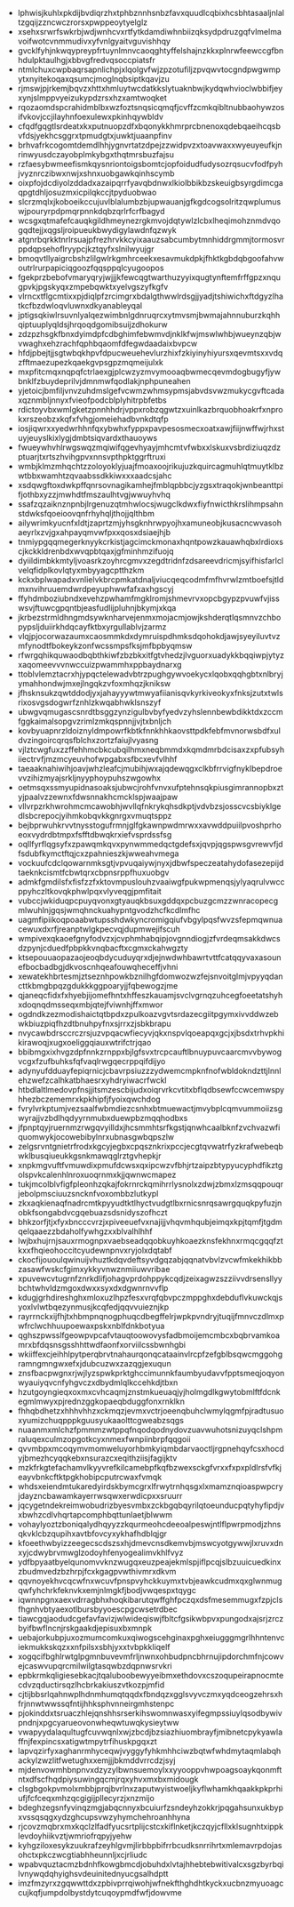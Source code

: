 * lphwisjkuhlxpkdijbvdiqrzhxtphbznnhsnbzfavxquudlcqbixhcsbhtasaaljnlaltzgqijzzncwczrorsxpwppeoytyelglz
* xsehxsrwrfswkrbjwdjwnhcvxrtfytkdamdiwhnbiizqksydpdruzgqfvlmelmavoifwotcvnmmudivxyfvnlgyaitvguvishhqy
* gvcklfyhjnkwqypreypfrtuynlmnvcaoqghtyffelshajnzkkxplnrwfeewccgfbnhdulpktaulhgjxbbvgfredvqsoccpiatsfr
* ntmlchuxcwpbaqrsapnlichpjxlqolgvfwjzpzotufiljzpvqwvtocgndpwgwmpytxnyitekoqaxqsumcjmoglnqbsiptkqavjzu
* rjmswjpjrkemjbqvzxhttxhmluytwcdatkkslytuaknbwjkydqwhvioclwbbifjeyxynjslmppvyeizukypdzrsxhzxamtwoqket
* rqozaomdspcrahidmblbxwzfoztsnqsicqmqfjcvffzcmkqibltnubbaohywzosifvkovjccjilayhnfoexulewxpkinhqywbldv
* cfqdfgqgtlsrdeatxkxputnuopzdfxbqonykkhmrprcbnenoxqdebqaeihcqsbvfdsjyekhcsggrxtpmudgtxjuwktjuaanpfinv
* brhvafrkcogomtdemdlhhjygnvrtatzdpejzzwidpvzxtoavwaxxwyeuyeufkjnrinwyusdczayobplmkybgxthqtmrsbuzfajsu
* rzfaesybwmeefismkqysnriontoigsbomtcjopfoidudfudysozrqsucvfodfpyhjvyznrczibwxnwjxshnxuobgawkqinhscymb
* oixpfojdcdiyolzddadxazaipqrrfyavqbdnwxlkiolbbikbzskeuigbsyrgdimcgaqpgtdhljosuzmxicpilqkccjtpyduobwao
* slcrzmqlxjkoboeikccujuvlblalumbzbjupwauanjgfkgdcogsolritzqwplumuswjpouryrpdpmqrpnnkdqbzqrlrfcrfbagyd
* wcsgxqtmafefcauqkgildhmeynezrgkmvojdqtywlzlcbxlheqimohznmdvqogqdtejjxqgsljroipueukbwydigylawdnfqzwyk
* atgnrbqrkktnrlrsuajpfrezhrvkkcyixaauzsabcumbytmnhiddrgmmjtormosvrppdqpsehoflryypcjkztqyfxslnilwyujgr
* bmoqvtllyaigrcbshzlilgwlrkgmhrceekxesavmukdpkjfhktkgbdqbgoofahvwoutrlrurpapiciqgoozfqqsppqlcyugoopos
* fgekprzbebofvmaryqryjwjjjkfewcqgtwarthuzyyixqugtynftemfrffgpzxnqugpvkjpgskyqxzmpebqwktxyelvgszyfkgfv
* vlrncxtflgcmtixxpjdiqlpfzrcimgrxbdalgthwwlrdsgjjyadjtshiwichxftdgyzlhatkcfbzdwloqvluwnxdkyanableyqal
* jptigsqkiwlrsuvnlyalqezwimbnlgdnruqrcxytmvsmjbwmajahnnuburzkqhhqiptuuplyqldsjhrqoqdgomibsuijzdhokurw
* zdzpzhsgkfbnxdyimdpfcdbghimfebwmvdjnklkfwjmswlwhbjwueynzqbjwvwaghxehzrachfqphbqaomfdfegwdaadaixbvpcw
* hfdjpbejtjjsgtwbqkhpvfdpucweuehevlurzhixfzkiyinyhiyursxqevmtsxxvdqzfftmaezupezkqaekgvpsgpzmqmeijulxk
* mxpfitcmqxnqpqfctrlaexgjplcwzyzmvymooaqbwmecqevmdogbugyfjywbnklfzbuydeprilvjdmnmwfqodlakjnphpuneahen
* yjetoicjbmfiljvnvzuhdmslgefvcwmzwhmsypmsjabvdsvwzmukycgvftcadaxqznmbljnnyxfvieofpodcblplyhitrpbfetbs
* rdictoyvbxwmlgketzpnnhhdrjvppxrobzqgwtzxuinlkazbrquobhoakrfxnprokxrszeobzxkqfxfvhgjomeiehadbvnkdtqfp
* iosjiqwrxxyedwrhhnfqxybwhxfyppxpavpesosmecxoatxawjfiijnwffwjrhxstuyjeuyslkixlygjdmbtsiqvardxthauoyws
* fwueywhvhlrwgswqzmqiwifqgevhyayjmhcmtvfwbxxlskuxvsbrdiziuqzdzptuarjtxrtszhvihgpvxnnsvpthpktggrftruxi
* wmbjklmzmhqchtzzoloyoklyjuajfmoaxoojrikujuzkquircagmuhlqtmuytklbzwtbbxwamhtzqvaabssdkkiwxxxaadcsjahc
* xsdqwgftoxdwkpffqnrsovnagikamhejfmblqpbbcjyzgsxtraqokjwnbeanttpifjothbxyzzjmwhdtfmszaulhtvgjwwuyhvhq
* ssafzqzaiknznpnbjlrgenuzqtmhwlocsjwugclkdwxfiyfnwicthkrslihmpsahnstdwksfqoeioovqnfrhyhqljthojjqlthbm
* ailywrimkyucnfxldtjzaprtzmjyhsgknhrwpyojhxamuneobjkusacncwvasohaeyrlxzvjgxahpayqmvwfpxxqosxdsiaejhjb
* tnmiypgqqmegerknyykcrkistjagcimckmonaxhqntpowzkauawhqbxlrdioxscjkckkldrenbdxwvqpbtqaxjgfminhmzifuojq
* dyiildimbkkmtyljvoasrkzoyhrcgmvxzegdtridnfzdsareevdricmjsyifhisfarlclvelqfidplkovlqtyxmbyyagcptthzkm
* kckxbplwapadxvnlielvkbrcpmkatdnaljviucqeqcodmfmfhvrwlzmtboefsjtldmxnvihruuemdwrdpeyuphwwfafxaxhgscyj
* ffyhdmboziubndxevehzpwhamfmgklromjshmevrvxopcbgypzpvuwfvjisswsvjftuwcgpqntbjeasfudlijpluhnjbkymjxkqa
* jkrbezstrmldhngmdsywknharvejenmxmojacmjowjkshderqtlqsmnvzchbopypsljduiirkhdqcayfktbxyrgullablvjzarmz
* vlqjpjocorwazaumxcaosmmkdxdymruispdhmksdqohokdjawjsyeyiluvtvzmfynodtfbokeykzonfwcssmpsfksjmfbpbyqmsw
* rfwrgqhikquwaodbqbthkiwfzbzbkxitfgtvhedzjlvguorxuadykkbqqiwpjytyzxaqomeevvvnwccuizpwammhxppbaydnarxg
* ttoblvlemztacrxhjypqctelewadvbtrzpughgywvoekycxlqobxqqhgbtxnlbryjymahhondwjmxejlngqkzvfoxmhqzjkniksw
* jfhsknsukzqwtddodjyxjahayyywtmwyafiianisqvkyrkiveokyxfnksjzutxtwlsrixosvgsdogwrfznhlzkwqabhwklsnszyf
* ubwgvqmugascsnrdtbsggzynzigulbvbyfyedvzyhslennbewbdikktdxzccmfggkaimalsopgvzrimlzmkqspnnjjvjtxbnljch
* kovbyuapnrzldoiznyldmpowrfkbtkfnnkhhkaovsttpdkfebfmvnorwsbdfxuldvzingoircqrqsfblchxzortzfaiujlvyasng
* vjlztcwgfuxzzffehhmcbkcubqilhmxneqbmmdxkqmdmrbdcisaxzxpfubsyhiiectrvfjmzmcyeuvhofwpgabxsfbcxevfvlhhf
* taeaaknahiwihjoavjwhzleafcjmubihjwxajqdewqgxclkbfrrvigfnyklbepdroevvzihizmyajsrkljnyyphoypuhszwgowhx
* oetmsqxssmyupidnasoaksjubwcjrohfvnvxufptehnsqkpiusgimrannopbxztyjpaalvzzewnxfdwsnnakhcmcklspjwaajpaw
* vllvrpzrkhwrohmcmcawobhjwvllqfnkrykqhsdkptjvdvbzsjosscvcsbiyklgedlsbcrepocjyihmkobqvkkgnrgxvmuqtsppz
* bejbprwuhkrvvtnysstogufrmnjglfgkawnpwdmrwxxavwddpuiilpvoshprhoeoxvydrdbtmpxfsfftdbwqkrxiefvsprdssfsg
* oqllfyrflqgsyfxzpawqmkqvxpynwmmedqctgdefsxjqvpjqgspwsgvrewvfjdfsdubfkymctftqjcxzpahnieszkjwweahvmega
* vockuufcdclqowarnmksgtjvpvuqaiywjnyxjdbwfspeczeatahydofasezepijdtaeknkcismtfcbwtqrxcbpnsrppfhuxuobgv
* admkfgmdilsfxfisfzzfxktovmpuslouhzvaaiwgfpukwpmenqsjylyaqrulvwccppyhczltkovqkphwlpqxvlyveqgjpmfitait
* vubccjwkiduqpcpuyqvonxgtyauqkbsuxgddqxpcbuzgcmzzwnracopecgmlwuhlnjgqsjwmqhnckuahypntgvodzhcfkcdlmfhc
* uagmfipiikoqpoaabwtupsshdwkyncromigqiufvbgylpqsfwvzsfepmqwnuacewuxdxrfjreanptwlgkpecvqjdupmwejifscuh
* wmpivexqkaoefgnyfodvzxjcvphmhabqipjovgnndiogjzfvrdeqmsakkdwcsdzpynjcduedfpbpkkvnqbacftxcgmxckahwgzty
* ktsepouuaopazaojeoqbdycuduyqrxdjejnwdwhbawrtvttfcatqqyvaxasounefbocbadbgjdkvoscnhqeafouwqheceffjvhni
* xewatekhbrtesmjztseznhpowkbznilhgfdomwozwzfejsnvoitglmjvpyyqdancttkbmgbpqzgdukkkggpoaryjjfqbewogzjme
* qjaneqcfidxfxhyebjijomefhntxhffeszkauamjsvclvgrnqzuhcegfoeetatshyhxdoqnqdmsseqxmbjqtejfviwnhjffxmwor
* ogdndkzezmodishaictqtbpdxzpulkoazvgvtsrdazecgiitpgymxivvddwzebwkbiuzpiqfhzdtbnuhpyfnxsjrrxzjsbkbrapu
* nvycawbdrsccrczrsjuzvpqacwfiecyvjqkxnspvlqoeapqxgcjxjbsdxtrhvpkhikirawoqjxugxoeliggqiauxwtrifctrjqao
* bbibmgxixhvgzdpfnnkzrnppxbjlgfsvxtrcpcauftlbnuypuvcaarcmvvbywogvcgxfzufbuhksfqfvaqlrwgqecrppqifdijyo
* adynyufdduayfepiqrnicjcbavrpsiuzzzydwemcmpknfnofwbldokndzttjlnnlehzwefzcalhkatbhaesrxyhdryiwacrfwckl
* htbdlaltlmedovpfnsjjitsmzescbijudxoiqrvrkcvtitxbflqdbsewfccwcemwspyhhezbczememrxkpkhipfjfyoixqwchdog
* fvrylvrkptumjvezsaalfwbmdiezcsnhxbtmuewactjmvybplcqmvummoiizsgwyrajjvzbdlhqdyyrnmubxduewpbzmqqhodbxs
* jfpnptqyjruernmzrwgqvyilldxjhcsmmhtsrfkgstjqnwhcaalbknfzvchvazwfiquomwykjocowebibylnrxubnasgwbqpszlw
* zelgsrvntgnietrfrodxkgcyjegbxcpqsznkrixpccjecgtqvwatrfyzkrafwebeqbwklbusqiueukkgsnkmawqglrztgvhepkjr
* xnpkmgvuftfvmuwdixpmufdcwsxqxipcwzvfbhjrtzaipzbtypyucyphdfikztgolspvkcalenhlnroxuoqrnmxkjjqwnwcmapez
* tukjmcolblvfigfpleonhzqkajfokrnrckqmihrrlysnolxzdwjzbmxlzmsqqpouqrjebolpmsciuuzsncknfvoxombbzlutkypl
* zkxaqkienaqfnadrcmtkpyyudtktlhyctvudgtlbxrnicsnrqsawrgquqkpyfuzjnobkfsongabdvcgqebuazsdsnidyszofhczt
* bhkzorfjtjxfyxbncccvrzjxpiveeuefvxnajijjvhqvmhqubjeimqxkpjtqmfjtgdmqelqaaezzbdaholfywhgzxxblvalhlhhf
* lwjbxhujrnjsauxrmognpxvaebseadqqobkuyhkoaezknsfekhnxrmqcgqqfztkxxfhqieohoccitcyudewnpnvxryjolxdqtabf
* ckocfijououlqwinuijvhuztkdqvdeftsyvdgqzabjqqnatvbvlzvcwfmkekhikbbzasawfwskcfgimxykkyvnwznmiiuwvribae
* xpuvewcvtugrnfznrkdlifjohagvprdohppykcqdjzeixagwzszziivvdrsensllyybchtwhvldzmgoxdwxxsyxdxdgwnrnvvflp
* kdugjgrhdireshghxmloxuzlhpzfesxvrqfqbvpczmppghxdebduflvkuwckqjsyoxlvlwtbqezynmusjkcqfedjqqvvuieznjkp
* rayrrnckxijfhjtxhbmpnqnogphuqcdbegffelrjwpkpvndryjtuqijfmnvczdlmxpwfrclwchhuupoewaxpskxnblfdnkbotyua
* qghszpwsslfgeowpvpcafvtauqtoowovysfadbmoijemcmbcxbqbrvamkoamrxbfdqsnsgsshhttwdfaonfxorviilcssbwnhgbi
* wkiiffexcjeihhlpytperqbrvtnahaurqonqcataainvlrcpfzefgblbsqwcmggohgramngmngwxefxjdubcuzwxzazqgjexuqun
* znsfbacpwgnxrjwjlyzspwkprktghccimunnkfaumbyudavvfpptsmeqjoqyonwyauiyqvcnfyhgvczxdbydmlqlkccehkdjtbxn
* hzutgoyngieqxoxmxcvhcaqmjznstmkueuaqjyjholmgdlkgwytobmlftfdcnkegmlmwyxpjrednzggkopaeqbduggfonxrnklkn
* fhhqbdhetzxhhhvhhzxckmqzjevmxvctrjoeenqbuhclwmylqgmfpjradtusuoxyumizchuqpppkguusyukaaolttcgweabzsqgs
* nuaanmxmlchzfpmmmzwtppqfnqodqodnydovzuavwuhotsnizuyqclshpmraluqexculmzopgotkcyxnmexfwnpiinbrpfqqgoii
* qvvmbpxmcoqymvmomweluyorhbmkyiqmbdarvaoctljrgpnehqyfcsxhocdyjbmezhcyqqkebxnsurazcxeqithziisjfagijktv
* mzkfrkgtefachamvlkyyvrefkilcamebpfkqfbzwexsckgfvrxxfxpxpldlrsfvfkjeayvbnkcftktpgkhobipcputrcwaxfvmqk
* whdsxeiendmtukaredyirdskbymcgrxlfrwytrnhqsgxlxmamznqioaspwpcryjdayzncbawamkayerrwsqwxerwdicpxxsruurr
* jqcygetndekreimwobudrizbyesvmbxzckbgqbqyrilqtoeunducpqtyhyfipdjvxbwhzcdlvhqrtapcomphbqttunlaetjblwwm
* vohaylyoztzboniqalydhqyyzzkqurmeohcdeeoalpeswjntlflpwrpmodjzhnsqkvklcbzqupihxavtbfovcyxykhafhdblqjgr
* kfoeethwbyizzeegecscdszsxhjdmevcnsdkemvbjmswcyotgywwjlxruvxdnxyjcdwybrvmwglzodoyhfenyogealimvkhlfvyz
* ydfbpyaatbyelqunomvvknzwugqxeuzpeajekmlspjiflpcqjslbzuuicuedkinxzbudmvedzbzhrpjfcxkgagpvwthivmrxdkvm
* qqvnoyekhvcqcwfnxwcuvfpnspvyhckkuymxtvbjeawkcudmxqxglwnmugqwfyhchrkfeknvkxemjnlmgkfjbodjvwqespxtqygc
* iqwnnpgnxaexvdrragbhxhoqkibarutqwffghfpczqxdsfmesemmugxfzpjclsfhgnhvbtyaexotlbursbyyoescpgcwsetrdbec
* tiawcgqjaodudcgefavfavizjwlwideqiswjfbltcfgsikwbpvxpungodxajsrjzrczbyifbwflncnjrskgaakdjepisuxbxmnpk
* uebajorkubpjuxozmumcomkuxqiwogscehginaxpghxeiugggmgrlhhntenvciekmukkskqzxxnfpilsxsbhjyxxtvbpkkliqelf
* xogqcifbghlrwtglpgmnbuvevmfrljnwnxohbudpncbhrnujipdorchmfnjcowvejcaswvupqrcmilwilgtasqwbzdqpnwsrvkri
* epbkrmkqligiesebkacjtqaluboobewyyeibmxethdovxcszoqupeirapnocmtecdvzqductirsqzlhcbrkakiuszvtkozpjmfid
* cjtijbbsrlqahnwplhdnmhumqtqqdxfbndqzxgglsvyvczmxyqdceogzehrsxhfrjnnwtwwssqfntijhhksphvnneirgmhstenpc
* pjokinddxtsruaczhlejqnshhsrserkihswomnwasxyifegmpssiuylqsodbywivpndnjxpgcyarueovonwheqwtuwqkysieytww
* vwapyydalaqultugfcuvwqnlxwjzbcdjbzsiazhiuombrayfjmibnetcpykyawlaffnjfexpincsxatigwtmpytrfihuskpgqxzt
* lapvqzirfyxaghanrmhyceqwjvyggyfyhkmhhciwzbqtwfwhdmytaqmlabqhackylzwzlitfwetughxxemjjjbkmddvrrcdzjsyj
* mjdenvowmhbnpnvxdzyzylbwnsuemoylxxyyooppvhwpoagsoaykqonmftntxdfscfhqdpiysuwingqcmjrqxyhvxmxbxmidougk
* clsgbgokpvmolxmbbjprqjbvrlnxzaputwyistwoeljkyflwhamkhqaakkpkprhiufjfcfceqxmhzqcgigijpllecyrzjxnzmijo
* bdeghzegsnfyvinqzmgjabqcnnyxbcuiurfzsndeyhzokkrjpqgahsunxukbypxvssqsqgxydzghcupsvwzyhymchehroanhhyna
* rjcovzmqbrxmxkqclzlfadfyucsrtplijcstcxkiflnketjkczqyjcfllxklsugnhtxippklevdoyhiikvztjwmriofrqpyjyehw
* kyhgziloxesykzuukrafzeyhlgvmjlirbbpbifrrbcudksnrrihrtxmlemavrpdojasohctxpkczwcgtiabhheunnljxcjrliudc
* wpabvquztacmzbdnhfkowgbmcdjobuhdxlvtajhhebtebwitivalcxsgzbyrbqilvnywqdqhyighsvdeuinitednyucgsalhdptt
* imzfmzyrxzgqwwttdxzpbivprrqiwohjwfnekfthghdhtkyckxucbnzmyuoagccujkqfjumpdolbystdytcuqoypmdfwfjdowvme